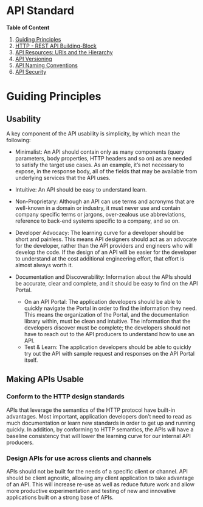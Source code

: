 # API Standard
**Table of Content**
1. [Guiding Principles](https://github.com/sandwi/curated-lists/blob/master/apis/api-standard-starter-kit/README.md#Guiding-Principles)
2. [HTTP - REST API Building-Block](https://github.com/sandwi/curated-lists/blob/master/apis/api-standard-starter-kit/HTTP-REST-API-Building-Block.md)  
3. [API Resources: URIs and the Hierarchy](https://github.com/sandwi/curated-lists/blob/master/apis/api-standard-starter-kit/API-Resources-URI-and-Hierarchy.md)  
4. [API Versioning](https://github.com/sandwi/curated-lists/blob/master/apis/api-standard-starter-kit/API-Versioning.md)
5. [API Naming Conventions](https://github.com/sandwi/curated-lists/blob/master/apis/api-standard-starter-kit/API-Naming-Conventions.md)
6. [API Security](https://github.com/sandwi/curated-lists/blob/master/apis/api-standard-starter-kit/API-Security.md)

# Guiding Principles
## Usability  
A key component of the API usability is simplicity, by which mean the following: 
   
* Minimalist: An API should contain only as many components (query parameters, body properties, HTTP headers and so on) as are needed to satisfy the target use cases. As an example, it’s not necessary to expose, in the response body, all of the fields that may be available from underlying services that the API uses.  
  
* Intuitive: An API should be easy to understand learn.  
  
* Non-Proprietary:  Although an API can use terms and acronyms that are well-known in a domain or industry, it must never use and contain company specific terms or jargons, over-zealous use abbreviations, reference to back-end systems specific to a company, and so on.
  
* Developer Advocacy: The learning curve for a developer should be short and painless. This means API designers should act as an advocate for the developer, rather than the API providers and engineers who will develop the code. If the design of an API will be easier for the developer to understand at the cost additional engineering effort, that effort is almost always worth it.

* Documentation and Discoverability: Information about the APIs should be accurate, clear and complete, and it should be easy to find on the API Portal.   
   * On an API Portal: The application developers should be able to quickly navigate the Portal in order to find the information they need. This means the organization of the Portal, and the documentation library within, must be clean and intuitive. The information that the developers discover must be complete; the developers should not have to reach out to the API producers to understand how to use an API.  
   * Test & Learn: The application developers should be able to quickly try out the API with sample request and responses on the API Portal itself. 

## Making APIs Usable
### Conform to the HTTP design standards  
APIs that leverage the semantics of the HTTP protocol have built-in advantages. Most important, application developers don’t need to read as much documentation or learn new standards in order to get up and running quickly. In addition, by conforming to HTTP semantics, the APIs will have a baseline consistency that will lower the learning curve for our internal API producers.

### Design APIs for use across clients and channels  
APIs should not be built for the needs of a specific client or channel. API should be client agnostic, allowing any client application to take advantage of an API. This will increase re-use as well as reduce future work and allow more productive experimentation and testing of new and innovative applications built on a strong base of APIs.
